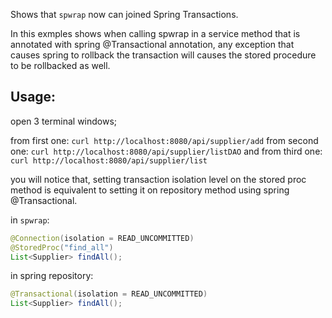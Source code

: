 Shows that `spwrap` now can joined Spring Transactions.

In this exmples shows when calling spwrap in a service method that is annotated with spring @Transactional annotation, any exception that causes spring to rollback the transaction will causes the stored procedure to be rollbacked as well.

## Usage:

open 3 terminal windows;

from first one: `curl http://localhost:8080/api/supplier/add`
from second one: `curl http://localhost:8080/api/supplier/listDAO`
and from third one: `curl http://localhost:8080/api/supplier/list`

you will notice that, setting transaction isolation level on the stored proc method is equivalent to setting it on repository method using spring @Transactional.

in `spwrap`:
```java
@Connection(isolation = READ_UNCOMMITTED)
@StoredProc("find_all")
List<Supplier> findAll();
```

in spring repository:

```java
@Transactional(isolation = READ_UNCOMMITTED)
List<Supplier> findAll();
```
